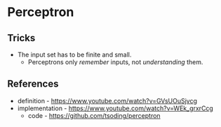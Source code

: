 # Perceptron

## Tricks

- The input set has to be finite and small.
  - Perceptrons only _remember_ inputs, not _understanding_ them.

## References

- definition - <https://www.youtube.com/watch?v=GVsUOuSjvcg>
- implementation - <https://www.youtube.com/watch?v=WEk_grxrCcg>
  - code - <https://github.com/tsoding/perceptron>
